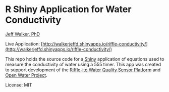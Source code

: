 R Shiny Application for Water Conductivity
==========================================

[Jeff Walker, PhD](http://walkerjeff.com)

Live Application: [http://walkerjeffd.shinyapps.io/riffle-conductivity/](http://walkerjeffd.shinyapps.io/riffle-conductivity/)

This repo holds the source code for a [Shiny](http://shiny.rstudio.com/) application of equations used to measure the conductivity of water using a 555 timer. This app was created  to support development of the [Riffle-ito Water Quality Sensor Platform](https://github.com/p-v-o-s/riffle-ito) and  [Open Water Project](http://openwaterproject.io).

License: MIT